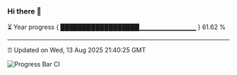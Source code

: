 ### Hi there 👋

⏳ Year progress { ██████████████████▁▁▁▁▁▁▁▁▁▁▁▁ } 61.62 %

---

⏰ Updated on Wed, 13 Aug 2025 21:40:25 GMT

![Progress Bar CI](https://github.com/IshwaranRudhara/GIT-ACTION/workflows/Progress%20Bar%20CI/badge.svg)
